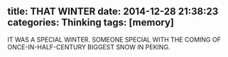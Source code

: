 title: THAT WINTER
date: 2014-12-28 21:38:23
categories: Thinking
tags: [memory]
---

IT WAS A SPECIAL WINTER. SOMEONE SPECIAL WITH THE COMING OF ONCE-IN-HALF-CENTURY BIGGEST SNOW IN PEKING.<!-- more --> 